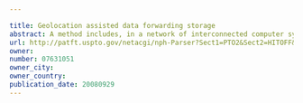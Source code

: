 ```yaml
---

title: Geolocation assisted data forwarding storage
abstract: A method includes, in a network of interconnected computer system nodes, receiving a request from a source system to store data, directing the data to a computer memory in conjunction with its geolocation, geolocation enabling selecting nodes that are proximate to each other or a user to increase speed and efficiency, and continuously forwarding the data from one computer memory to another computer memory in the network of interconnected computer system nodes in conjunction with their geolocations without storing on any physical storage device in the network.
url: http://patft.uspto.gov/netacgi/nph-Parser?Sect1=PTO2&Sect2=HITOFF&p=1&u=%2Fnetahtml%2FPTO%2Fsearch-adv.htm&r=1&f=G&l=50&d=PALL&S1=07631051&OS=07631051&RS=07631051
owner: 
number: 07631051
owner_city: 
owner_country: 
publication_date: 20080929
---
```

